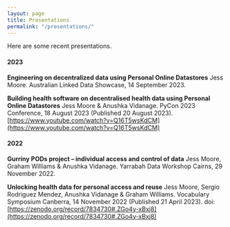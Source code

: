 ```yaml
---
layout: page
title: Presentations
permalink: "/presentations/"
---
```


Here are some recent presentations.

#### 2023

**Engineering on decentralized data using Personal Online Datastores** Jess Moore. Australian Linked Data Showcase, 14 September 2023.

**Building health software on decentralised health data using Personal Online Datastores** Jess Moore & Anushka Vidanage. PyCon 2023 Conference, 18 August 2023 (Published 20 August 2023). [https://www.youtube.com/watch?v=Q16T5wsKdCM](https://www.youtube.com/watch?v=Q16T5wsKdCM)


#### 2022

**Gurriny PODs project – individual access and control of data** Jess Moore, Graham Williams & Anushka Vidanage. Yarrabah Data Workshop Cairns, 29 November 2022.

**Unlocking health data for personal access and reuse** Jess Moore, Sergio Rodriguez Mendez, Anushka Vidanage & Graham Williams. Vocabulary Symposium Canberra, 14 November 2022 (Published 21 April 2023). doi: [https://zenodo.org/record/7834730#.ZGo4y-xBxj8](https://zenodo.org/record/7834730#.ZGo4y-xBxj8)

